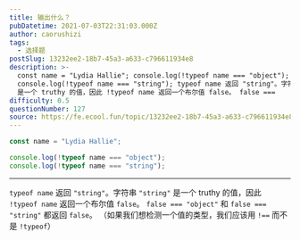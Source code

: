 ```yaml
---
title: 输出什么？
pubDatetime: 2021-07-03T22:31:03.000Z
author: caorushizi
tags:
  - 选择题
postSlug: 13232ee2-18b7-45a3-a633-c796611934e8
description: >-
  const name = "Lydia Hallie"; console.log(!typeof name === "object");
  console.log(!typeof name === "string"); typeof name 返回 "string"。字符串 "string"
  是一个 truthy 的值，因此 !typeof name 返回一个布尔值 false。 false ===
difficulty: 0.5
questionNumber: 127
source: https://fe.ecool.fun/topic/13232ee2-18b7-45a3-a633-c796611934e8
---
```


```javascript
const name = "Lydia Hallie";

console.log(!typeof name === "object");
console.log(!typeof name === "string");
```

---

`typeof name` 返回 `"string"`。字符串 `"string"` 是一个 truthy 的值，因此 `!typeof name` 返回一个布尔值 `false`。 `false === "object"` 和 `false === "string"` 都返回 `false`。
（如果我们想检测一个值的类型，我们应该用 `!==` 而不是 `!typeof`）
